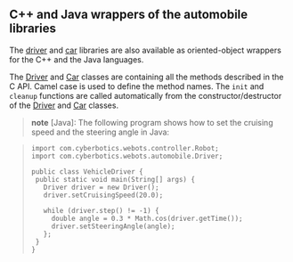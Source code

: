 ## C++ and Java wrappers of the automobile libraries

The [driver](driver-library.md) and [car](car-library.md) libraries are also
available as oriented-object wrappers for the C++ and the Java languages.

The [Driver](cpp-libraries.md#cppdriver) and [Car](cpp-libraries.md#cppcar)
classes are containing all the methods described in the C API. Camel case is
used to define the method names. The `init` and `cleanup` functions are called
automatically from the constructor/destructor of the
[Driver](cpp-libraries.md#cppdriver) and [Car](cpp-libraries.md#cppcar) classes.

> **note** [Java]:
The following program shows how to set the cruising speed and the steering angle
in Java:

>     import com.cyberbotics.webots.controller.Robot;
>     import com.cyberbotics.webots.automobile.Driver;
>
>     public class VehicleDriver {
>      public static void main(String[] args) {
>        Driver driver = new Driver();
>        driver.setCruisingSpeed(20.0);
>
>        while (driver.step() != -1) {
>          double angle = 0.3 * Math.cos(driver.getTime());
>          driver.setSteeringAngle(angle);
>        };
>      }
>     }
